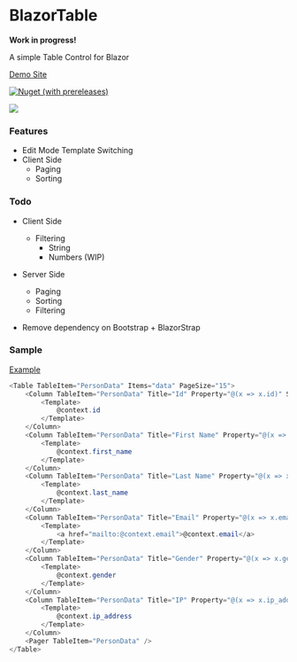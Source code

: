 # BlazorTable

**Work in progress!**

A simple Table Control for Blazor

[Demo Site](https://BlazorTable.netlify.com/)

[![Nuget (with prereleases)](https://img.shields.io/nuget/vpre/BlazorTable.svg)](https://www.nuget.org/packages/BlazorTable)

![](https://github.com/IvanJosipovic/BlazorTable/workflows/CI/CD/badge.svg)

### Features
- Edit Mode Template Switching
- Client Side
	- Paging
	- Sorting

### Todo
- Client Side
    - Filtering
      	- String
      	- Numbers (WIP)

- Server Side
	- Paging
	- Sorting
	- Filtering

- Remove dependency on Bootstrap + BlazorStrap

### Sample
[Example](/src/BlazorTable.Sample/Pages/Index.razor)

```csharp
<Table TableItem="PersonData" Items="data" PageSize="15">
    <Column TableItem="PersonData" Title="Id" Property="@(x => x.id)" Sortable="true">
        <Template>
            @context.id
        </Template>
    </Column>
    <Column TableItem="PersonData" Title="First Name" Property="@(x => x.first_name)" Sortable="true">
        <Template>
            @context.first_name
        </Template>
    </Column>
    <Column TableItem="PersonData" Title="Last Name" Property="@(x => x.last_name)" Sortable="true">
        <Template>
            @context.last_name
        </Template>
    </Column>
    <Column TableItem="PersonData" Title="Email" Property="@(x => x.email)" Sortable="true">
        <Template>
            <a href="mailto:@context.email">@context.email</a>
        </Template>
    </Column>
    <Column TableItem="PersonData" Title="Gender" Property="@(x => x.gender)" Sortable="true">
        <Template>
            @context.gender
        </Template>
    </Column>
    <Column TableItem="PersonData" Title="IP" Property="@(x => x.ip_address)" Sortable="true">
        <Template>
            @context.ip_address
        </Template>
    </Column>
    <Pager TableItem="PersonData" />
</Table>
```
